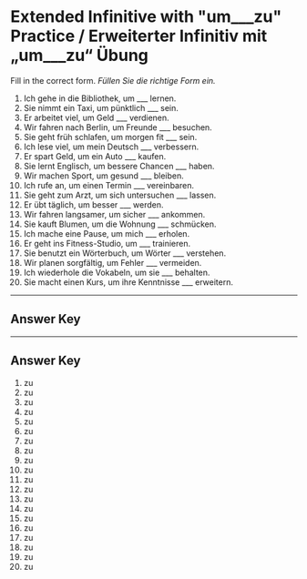 # Extended Infinitive with "um___zu" Practice / Erweiterter Infinitiv mit „um___zu“ Übung

Fill in the correct form.
*Füllen Sie die richtige Form ein.*

1. Ich gehe in die Bibliothek, um ___ lernen.
2. Sie nimmt ein Taxi, um pünktlich ___ sein.
3. Er arbeitet viel, um Geld ___ verdienen.
4. Wir fahren nach Berlin, um Freunde ___ besuchen.
5. Sie geht früh schlafen, um morgen fit ___ sein.
6. Ich lese viel, um mein Deutsch ___ verbessern.
7. Er spart Geld, um ein Auto ___ kaufen.
8. Sie lernt Englisch, um bessere Chancen ___ haben.
9. Wir machen Sport, um gesund ___ bleiben.
10. Ich rufe an, um einen Termin ___ vereinbaren.
11. Sie geht zum Arzt, um sich untersuchen ___ lassen.
12. Er übt täglich, um besser ___ werden.
13. Wir fahren langsamer, um sicher ___ ankommen.
14. Sie kauft Blumen, um die Wohnung ___ schmücken.
15. Ich mache eine Pause, um mich ___ erholen.
16. Er geht ins Fitness-Studio, um ___ trainieren.
17. Sie benutzt ein Wörterbuch, um Wörter ___ verstehen.
18. Wir planen sorgfältig, um Fehler ___ vermeiden.
19. Ich wiederhole die Vokabeln, um sie ___ behalten.
20. Sie macht einen Kurs, um ihre Kenntnisse ___ erweitern.

---

## Answer Key

---
## Answer Key

1. zu
2. zu
3. zu
4. zu
5. zu
6. zu
7. zu
8. zu
9. zu
10. zu
11. zu
12. zu
13. zu
14. zu
15. zu
16. zu
17. zu
18. zu
19. zu
20. zu
